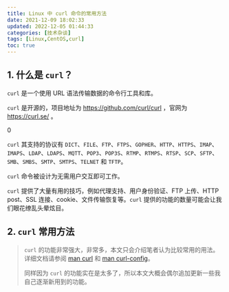 ```yaml
---
title: Linux 中 curl 命令的常用方法
date: 2021-12-09 18:02:33
updated: 2022-12-05 01:44:33
categories: [技术杂谈]
tags: [Linux,CentOS,curl]
toc: true
---
```








## 1. 什么是 `curl`？



`curl` 是一个使用 URL 语法传输数据的命令行工具和库。



`curl` 是开源的，项目地址为 https://github.com/curl/curl ，官网为 https://curl.se/ 。

0

`curl` 其支持的协议有 `DICT`、`FILE`、`FTP`、`FTPS`、`GOPHER`、`HTTP`、`HTTPS`、`IMAP`、`IMAPS`、`LDAP`、`LDAPS`、`MQTT`、`POP3`、`POP3S`、`RTMP`、`RTMPS`、`RTSP`、`SCP`、`SFTP`、`SMB`、`SMBS`、`SMTP`、`SMTPS`、`TELNET` 和 `TFTP`。



`curl` 命令被设计为无需用户交互即可工作。



`curl` 提供了大量有用的技巧，例如代理支持、用户身份验证、FTP 上传、HTTP post、SSL 连接、cookie、文件传输恢复等。`curl` 提供的功能的数量可能会让我们眼花缭乱头晕炫目。





## 2. `curl` 常用方法



>`curl` 的功能非常强大，非常多，本文只会介绍笔者认为比较常用的用法。详细文档请参阅 [man curl](https://man7.org/linux/man-pages/man1/curl.1.html) 和 [man curl-config](https://man7.org/linux/man-pages/man1/curl-config.1.html)。
>
>同样因为 `curl` 的功能实在是太多了，所以本文大概会偶尔追加更新一些我自己逐渐新用到的功能。



